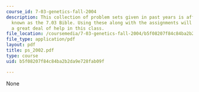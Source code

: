 ```yaml
---
course_id: 7-03-genetics-fall-2004
description: This collection of problem sets given in past years is affectionately
  known as the 7.03 Bible. Using these along with the assignments will give the student
  a great deal of help in this class.
file_location: /coursemedia/7-03-genetics-fall-2004/b5f08207f84c84ba2b2da9e728fab09f_ps_2002.pdf
file_type: application/pdf
layout: pdf
title: ps_2002.pdf
type: course
uid: b5f08207f84c84ba2b2da9e728fab09f

---
```

None